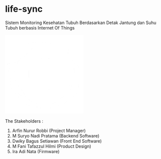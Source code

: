 # life-sync
Sistem Monitoring Kesehatan Tubuh Berdasarkan Detak Jantung dan Suhu Tubuh berbasis Internet Of Things

![Devour](https://github.com/suryoknadi/life-sync/raw/main/Devour.jpg)

The Stakeholders :
  1. Arfin Nurur Robbi (Project Manager) 
  2. M Suryo Nadi Pratama (Backend Software)
  3. Dwiky Bagus Setiawan (Front End Software)
  4. M Fani Tafazzul Hilmi (Product Design)
  5. Ira Adi Nata (Firmware)
